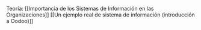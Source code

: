 Teoría:
[[Importancia de los Sistemas de Información en las Organizaciones]]
[[Un ejemplo real de sistema de información (introducción a Oodoo)]]
